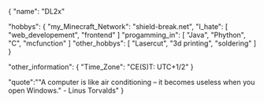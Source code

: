 {
  "name": "DL2x"

  "hobbys": {
    "my_Minecraft_Network": "shield-break.net",
    "I_hate": [
      "web_developement",
      "frontend"
    ]
    "progamming_in": [
      "Java",
      "Phython",
      "C",
      "mcfunction"
    ]
    "other_hobbys": [
      "Lasercut",
      "3d printing",
      "soldering"
    ]
  }

  "other_information": {
    "Time_Zone": "CE(S)T: UTC+1/2"
  }

  "quote":"\"A computer is like air conditioning – it becomes useless when you open Windows.\" - Linus Torvalds"
}
